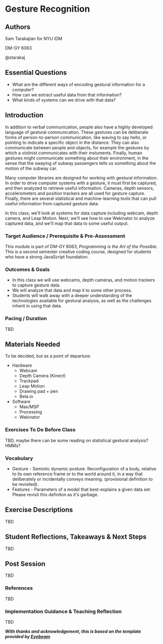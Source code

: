 # Gesture Recognition

## Authors
Sam Tarakajian for NYU IDM

DM-GY 6063

@starakaj

## Essential Questions
- What are the different ways of encoding gestural information for a computer?
- How can we extract useful data from that information?
- What kinds of systems can we drive with that data?

## Introduction
In addition to verbal communication, people also have a highly developed language of gestural communication. These gestures can be deliberate forms of person-to-person communication, like waving to say hello, or pointing to indicate a specific object in the distance. They can also communicate between people and objects, for example the gestures by which a violinist communicates with their instuments. Finally, human gestures might communicate something about their environment, in the sense that the swaying of subway passengers tells us something about the motion of the subway car.

Many computer libraries are designed for working with gestural information. In order to drive computer systems with a gesture, it must first be captured, and then analyzed to retrieve useful information. Cameras, depth sensors, accelerometers and position trackers are all used for gesture capture. Finally, there are several statistical and machine-learning tools that can pull useful information from captured gesture data.

In this class, we'll look at systems for data capture including webcam, depth camera, and Leap Motion. Next, we'll see how to use Wekinator to analyze captured data, and we'll map that data to some useful output.

### Target Audience / Prerequisite & Pre-Assessment
This module is part of DM-GY 6063, _Programming is the Art of the Possible_. This is a second semester creative coding course, designed for students who have a strong JavaScript foundation.

### Outcomes & Goals
- In this class we will use webcams, depth cameras, and motion trackers to capture gesture data.
- We will analyze that data and map it to some other process.
- Students will walk away with a deeper understanding of the technologies available for gestural analysis, as well as the challenges inherit in using that data.

### Pacing / Duration
TBD

## Materials Needed
To be decided, but as a point of departure:
- Hardware
    - Webcam
    - Depth Camera (Kinect)
    - Trackpad
    - Leap Motion
    - Drawing pad + pen
    - Bela.io
- Software
    - Max/MSP
    - Processing
    - Wekinator

### Exercises To Do Before Class
TBD, maybe there can be some reading on statistical gestural analysis? HMMs?

### Vocabulary 
* Gesture - Semiotic dynamic posture. Reconfiguration of a body, relative to its own reference frame or to the world around it, in a way that deliberately or incidentally conveys meaning. (provisional definition to be revisited).
* Features - Parameters of a model that best-explains a given data set. Please revisit this definiton as it's garbage.

## Exercise Descriptions
TBD

## Student Reflections, Takeaways & Next Steps
TBD

## Post Session
TBD

### References
TBD

### Implementation Guidance & Teaching Reflection  
TBD

***With thanks and acknowledgement, this is based on the template provided by [Eyebeam](https://github.com/eyebeam/curriculum/blob/master/TEMPLATE.md)***